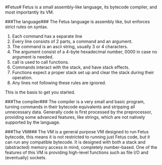 #Fetus#
Fetus is a small assembly-like language, its bytecode compiler, and most importantly its VM.

###The language###
The Fetus language is assembly like, but enforces strict rules on syntax.
1. Each command has a separate line
2. Every line consists of 2 parts, a command and an argument.
3. The command is an ascii string, usually 3 or 4 characters.
4. The argument consist of a 4-byte hexadecimal number, 0000 in case no argument is needed.
5. call is used to call functions.
6. Commands interact with the stack, and have stack effects.
7. Functions expect a proper stack set up and clear the stack during their operation.
8. Any lines not following these rules are ignored.

This is the basis to get you started.

###The compiler###
The compiler is a very small and basic program, turning commands in their bytecode equivalents and stripping all unnecessary data. Generally code is first processed by the preprocessor, providing some advanced features, like strings, which are not natively supported by the language.

###The VM###
The VM is a general purpose VM designed to run Fetus bytecode, this means it is not restricted to running just Fetus code, but it can run any compatible bytecode. It is designed with both a stack and (abstracted) memory access in mind, completely number-based. One of the features of this VM is providing high-level functions such as file I/O and (eventually) sockets.

